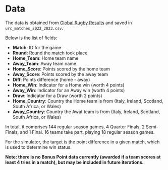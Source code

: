 # Data
The data is obtained from [Global Rugby Results](https://www.globalrugbyresults.com/2022UnitedRugbyChampionship.html) and saved in `urc_matches_2022_2023.csv`.

Below is the list of fields:

- **Match**: ID for the game
- **Round**: Round the match took place
- **Home_Team**: Home team name
- **Away_Team**: Away team name
- **Home_Score**: Points scored by the home team
- **Away_Score**: Points scored by the away team
- **Diff**: Points difference (home - away)
- **Home_Win**: Indicator for a Home win (worth 4 points)
- **Away_Win**: Indicator for an Away win (worth 4 points)
- **Draw**: Indicator for a Draw (worth 2 points)
- **Home_Country**: Country the Home team is from (Italy, Ireland, Scotland, South Africa, or Wales)
- **Away_Country**: Country the Awat team is from (Italy, Ireland, Scotland, South Africa, or Wales)

In total, it comprises 144 regular season games, 4 Quarter Finals, 2 Semi-Finals, and 1 Final. 16 teams take part, playing 18 regular season games.

For the simulator, the target is the point difference in a given match, which is used to determine win status.

**Note: there is no Bonus Point data currently (awarded if a team scores at least 4 tries in a match), but may be included in future iterations.**
